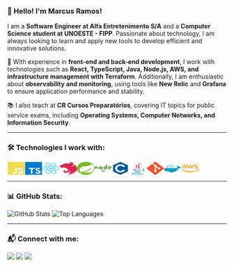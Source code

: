### 👋 Hello! I'm Marcus Ramos!

I am a **Software Engineer at Alfa Entretenimento S/A** and a **Computer Science student at UNOESTE - FIPP**. Passionate about technology, I am always looking to learn and apply new tools to develop efficient and innovative solutions.

🚀 With experience in **front-end and back-end development**, I work with technologies such as **React, TypeScript, Java, Node.js, AWS, and infrastructure management with Terraform**. Additionally, I am enthusiastic about **observability and monitoring**, using tools like **New Relic** and **Grafana** to ensure application performance and stability.

📚 I also teach at **CR Cursos Preparatórios**, covering IT topics for public service exams, including **Operating Systems, Computer Networks, and Information Security**.

---

### 🛠️ Technologies I work with:
<div style="display: flex; flex-wrap: wrap;">
  <img align="center" alt="Marcus-Js" height="30" width="40" src="https://raw.githubusercontent.com/devicons/devicon/master/icons/javascript/javascript-plain.svg">
  <img align="center" alt="Marcus-Ts" height="30" width="40" src="https://raw.githubusercontent.com/devicons/devicon/master/icons/typescript/typescript-plain.svg">
  <img align="center" alt="Marcus-React" height="30" width="40" src="https://raw.githubusercontent.com/devicons/devicon/master/icons/react/react-original.svg">
  <img align="center" alt="Marcus-nestjs" height="30" width="40" src="https://raw.githubusercontent.com/devicons/devicon/master/icons/nestjs/nestjs-original.svg">
  <img align="center" alt="Marcus-Spring" height="30" width="40" src="https://github.com/devicons/devicon/blob/master/icons/spring/spring-original.svg">
  <img align="center" alt="Marcus-Node" height="30" width="40" src="https://github.com/devicons/devicon/blob/master/icons/nodejs/nodejs-plain-wordmark.svg">
  <img align="center" alt="Marcus-C" height="30" width="40" src="https://raw.githubusercontent.com/devicons/devicon/master/icons/c/c-plain.svg">
  <img align="center" alt="Marcus-Java" height="30" width="40" src="https://github.com/devicons/devicon/blob/master/icons/java/java-original.svg">
  <img align="center" alt="Marcus-Git" height="30" width="40" src="https://raw.githubusercontent.com/devicons/devicon/master/icons/git/git-plain.svg">
  <img align="center" alt="Marcus-Docker" height="30" width="40" src="https://raw.githubusercontent.com/devicons/devicon/master/icons/docker/docker-plain.svg">
  <img align="center" alt="Marcus-AWS" height="30" width="40" src="https://github.com/devicons/devicon/blob/master/icons/amazonwebservices/amazonwebservices-plain-wordmark.svg">
</div>

---

### 📊 GitHub Stats:
![GitHub Stats](https://github-readme-stats.vercel.app/api?username=marcusvramos&show_icons=true&theme=vision-friendly-dark&hide_border=true&include_all_commits=true&count_private=true)
![Top Languages](https://github-readme-stats.vercel.app/api/top-langs/?username=marcusvramos&layout=compact&theme=vision-friendly-dark&hide_border=true)

---

### 📬 Connect with me:

<div>
  <a href="https://instagram.com/marcus_vramos" target="_blank"><img src="https://img.shields.io/badge/-Instagram-%23E4405F?style=for-the-badge&logo=instagram&logoColor=white" target="_blank"></a>
  <a href="mailto:marcusramos651@gmail.com"><img src="https://img.shields.io/badge/-Gmail-%23333?style=for-the-badge&logo=gmail&logoColor=white" target="_blank"></a>
  <a href="https://www.linkedin.com/in/marcus-vinicius-ramos" target="_blank"><img src="https://img.shields.io/badge/-LinkedIn-%230077B5?style=for-the-badge&logo=linkedin&logoColor=white" target="_blank"></a>
</div>
